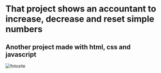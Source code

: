 # That project shows an accountant to increase, decrease and reset simple numbers
## Another project made with html, css and javascript
![fotosite](https://user-images.githubusercontent.com/86896821/179617017-521c7aa3-1aa8-4a08-b0c7-5990f3dd22f3.png)
